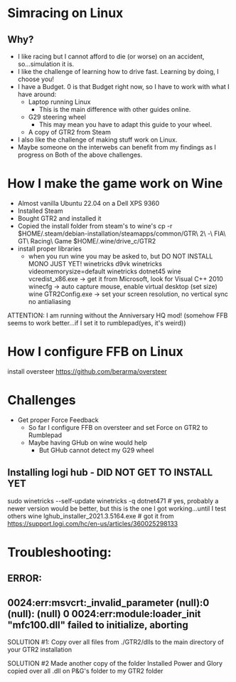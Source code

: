 # Simracing on Linux

## Why?
- I like racing but I cannot afford to die (or worse) on an accident, so...simulation it is.
- I like the challenge of learning how to drive fast. Learning by doing, I choose you!
- I have a Budget. 0 is that Budget right now, so I have to work with what I have around: 
  - Laptop running Linux 
    - This is the main difference with other guides online.
  - G29 steering wheel
    - This may mean you have to adapt this guide to your wheel.
  - A copy of GTR2 from Steam
- I also like the challenge of making stuff work on Linux. 
- Maybe someone on the interwebs can benefit from my findings as I progress on Both of the above challenges.

  
# How I make the game work on Wine
- Almost vanilla Ubuntu 22.04 on a Dell XPS 9360
- Installed Steam
- Bought GTR2 and installed it
- Copied the install folder from steam's to wine's
cp -r $HOME/.steam/debian-installation/steamapps/common/GTR\ 2\ -\ FIA\ GT\ Racing\ Game $HOME/.wine/drive_c/GTR2
- install proper libraries
  - when you run wine you may be asked to, but DO NOT INSTALL MONO JUST YET!
winetricks d9vk
winetricks videomemorysize=default
winetricks dotnet45
wine vcredist_x86.exe -> get it from Microsoft, look for Visual C++ 2010
winecfg -> auto capture mouse, enable virtual desktop (set size)
wine GTR2Config.exe -> set your screen resolution, no vertical sync no antialiasing

ATTENTION: I am running without the Anniversary HQ mod! (somehow FFB seems to work better...if I set it to rumblepad(yes, it's weird))

# How I configure FFB on Linux
install oversteer https://github.com/berarma/oversteer


# Challenges
- Get proper Force Feedback
  - So far I configure FFB on oversteer and set Force on GTR2 to Rumblepad
  - Maybe having GHub on wine would help
    - But GHub cannot detect my G29 wheel
## Installing logi hub - DID NOT GET TO INSTALL YET
sudo winetricks --self-update
winetricks -q dotnet471 # yes, probably a newer version would be better, but this is the one I got working...until I test others
wine lghub_installer_2021.3.5164.exe # got it from https://support.logi.com/hc/en-us/articles/360025298133


# Troubleshooting:
##  ERROR:
  0024:err:msvcrt:_invalid_parameter (null):0 (null): (null) 0
  0024:err:module:loader_init "mfc100.dll" failed to initialize, aborting
  ----
  SOLUTION #1:
  Copy over all files from ./GTR2/dlls to the main directory of your GTR2 installation
  
  SOLUTION #2
  Made another copy of the folder
  Installed Power and Glory
  copied over all .dll on P&G's folder to my GTR2 folder
  
